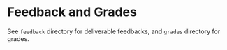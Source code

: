# Feedback and Grades

See `feedback` directory for deliverable feedbacks, and `grades` directory for
grades.

